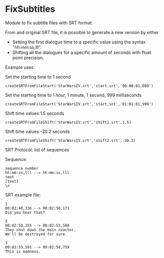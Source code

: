 # FixSubtitles
Module to fix subtitle files with SRT format.

From and original SRT file, it is possible to generate a new version by either
- Setting the first dialogue time to a specific value using the syntax "hh:mm:ss,lll".
- Shifting all the dialogues for a specific amount of seconds with float point precision.

Example uses:

Set the starting time to 1 second

	createSRTFromFileStart('StarWarsIV.srt','start.srt','00:00:01,000')

Set the starting time to 1 hour, 1 minute, 1 second, 999 milliseconds

	createSRTFromFileStart('StarWarsIV.srt','start.srt','01:01:01,999')

Shift time values 1.5 seconds

	createSRTFromFileShift('StarWarsIV.srt','shift1.srt',1.5)

Shift time values -30.2 seconds

	createSRTFromFileShift('StarWarsIV.srt','shift2.srt',-30.2)

SRT Protocol: list of sequences

Sequence:

	sequence number
	hh:mm:ss,lll --> hh:mm:ss,lll
	text
	[text]
	\n
	
SRT example file:

	1
	00:02:48,336 --> 00:02:50,171
	Did you hear that?

	2
	00:02:50,255 --> 00:02:53,508
	They shut down the main reactor.
	We'll be destroyed for sure.

	3
	00:02:53,591 --> 00:02:54,759
	This is madness.
